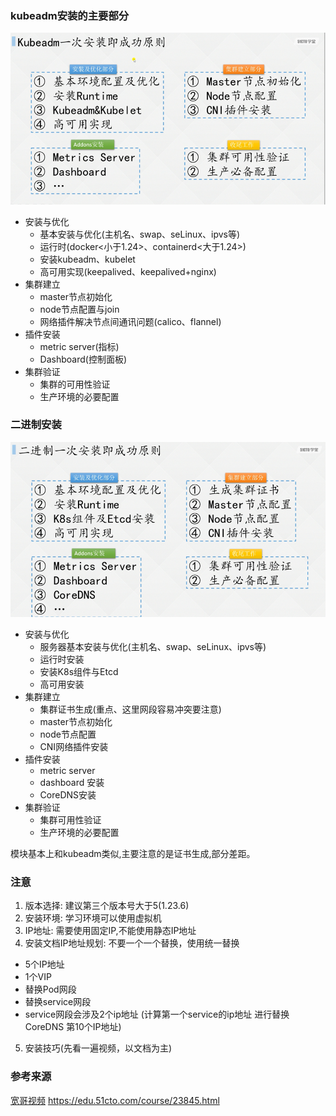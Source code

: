 ### kubeadm安装的主要部分
![构建图](kubeadm_install.png)
* 安装与优化
  * 基本安装与优化(主机名、swap、seLinux、ipvs等)
  * 运行时(docker<小于1.24>、containerd<大于1.24>)
  * 安装kubeadm、kubelet
  * 高可用实现(keepalived、keepalived+nginx)
* 集群建立  
  * master节点初始化
  * node节点配置与join
  * 网络插件解决节点间通讯问题(calico、flannel)
* 插件安装
  * metric server(指标)
  * Dashboard(控制面板)
* 集群验证
  * 集群的可用性验证
  * 生产环境的必要配置

### 二进制安装
![构建模块](./binaray_install.png)
* 安装与优化
  * 服务器基本安装与优化(主机名、swap、seLinux、ipvs等)
  * 运行时安装
  * 安装K8s组件与Etcd
  * 高可用安装
* 集群建立
  * 集群证书生成(重点、这里网段容易冲突要注意)
  * master节点初始化
  * node节点配置
  * CNI网络插件安装
* 插件安装
  * metric server
  * dashboard 安装
  * CoreDNS安装
* 集群验证
  * 集群可用性验证
  * 生产环境的必要配置

模块基本上和kubeadm类似,主要注意的是证书生成,部分差距。

### 注意
1. 版本选择: 建议第三个版本号大于5(1.23.6)
2. 安装环境: 学习环境可以使用虚拟机
3. IP地址: 需要使用固定IP,不能使用静态IP地址
4. 安装文档IP地址规划: 不要一个一个替换，使用统一替换
  - 5个IP地址
  - 1个VIP
  - 替换Pod网段
  - 替换service网段
  - service网段会涉及2个ip地址 (计算第一个service的ip地址 进行替换 CoreDNS 第10个IP地址)

5. 安装技巧(先看一遍视频，以文档为主)

### 参考来源
[宽哥视频](https://edu.51cto.com/course/23845.html) https://edu.51cto.com/course/23845.html